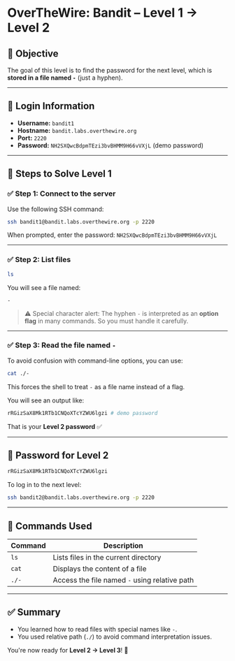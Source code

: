 # OverTheWire: Bandit – Level 1 → Level 2

## 🧠 Objective

The goal of this level is to find the password for the next level, which is **stored in a file named `-`** (just a hyphen).

---

## 🔐 Login Information

- **Username:** `bandit1`
- **Hostname:** `bandit.labs.overthewire.org`
- **Port:** `2220`
- **Password:** `NH2SXQwcBdpmTEzi3bvBHMM9H66vVXjL`  (demo password)

---

## 🧪 Steps to Solve Level 1

### ✅ Step 1: Connect to the server

Use the following SSH command:

```bash
ssh bandit1@bandit.labs.overthewire.org -p 2220
```
When prompted, enter the password: `NH2SXQwcBdpmTEzi3bvBHMM9H66vVXjL`

---

### ✅ Step 2: List files

```bash
ls
```

You will see a file named:

```
-
```

> ⚠️ Special character alert: The hyphen `-` is interpreted as an **option flag** in many commands. So you must handle it carefully.

---

### ✅ Step 3: Read the file named `-`

To avoid confusion with command-line options, you can use:

```bash
cat ./-
```

This forces the shell to treat `-` as a file name instead of a flag.

You will see an output like:

```bash
rRGizSaX8Mk1RTb1CNQoXTcYZWU6lgzi # demo password
```

That is your **Level 2 password** ✅

---

## 🔐 Password for Level 2

```bash
rRGizSaX8Mk1RTb1CNQoXTcYZWU6lgzi
```

To log in to the next level:

```bash
ssh bandit2@bandit.labs.overthewire.org -p 2220
```

---

## 📘 Commands Used

| Command   | Description                            |
|-----------|----------------------------------------|
| `ls`      | Lists files in the current directory   |
| `cat`     | Displays the content of a file         |
| `./-`     | Access the file named `-` using relative path |

---

## ✅ Summary

- You learned how to read files with special names like `-`.
- You used relative path (`./`) to avoid command interpretation issues.

You're now ready for **Level 2 → Level 3**! 🎉
